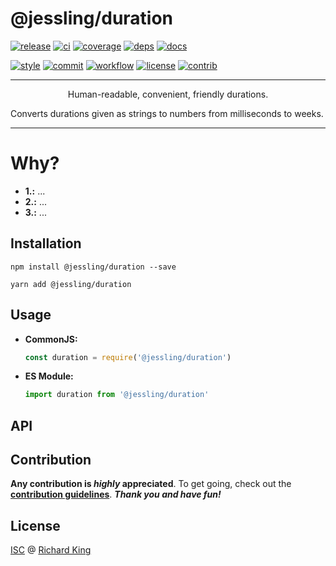 # @jessling/duration

[![release][badge-npm]][url-npm]
[![ci][badge-ci]][url-ci]
[![coverage][badge-coverage]][url-coverage]
[![deps][badge-greenkeeper]][url-greenkeeper]
[![docs][badge-docs-check]][url-docs-check]

[![style][badge-style]][url-style]
[![commit][badge-commit]][url-commit]
[![workflow][badge-release]][url-release]
[![license][badge-license-isc]][url-license-doc]
[![contrib][badge-contrib]][url-contrib-doc]

---

<p align="center">
Human-readable, convenient, friendly durations.

Converts durations given as strings to numbers from milliseconds to weeks.
</p>

---

# Why?

- **1.:** ...
- **2.:** ...
- **3.:** ...

## Installation

```
npm install @jessling/duration --save
```

```
yarn add @jessling/duration
```

## Usage

  - **CommonJS:**
  
    ```javascript
    const duration = require('@jessling/duration')
    ```

 - **ES Module:**

    ```javascript
    import duration from '@jessling/duration'
    ```

## API

<!--- <% api --->
<!--- api %> --->

## Contribution

**Any contribution is ***highly*** appreciated**. To get going, check out the
[**contribution guidelines**][url-contrib-doc]. ***Thank you and have fun!***

## License

[ISC][url-license-doc] @ [Richard King](https://www.richrdkng.com)

  <!--- References ======================================================== --->

  <!--- Badges -->
  [badge-npm]:         https://img.shields.io/npm/v/@jessling/duration?color=brightgreen&style=flat-square
  [badge-ci]:          https://img.shields.io/travis/jessling/duration.svg?style=flat-square
  [badge-coverage]:    https://img.shields.io/codecov/c/github/jessling/duration?style=flat-square
  [badge-greenkeeper]: https://badges.greenkeeper.io/jessling/duration.svg?style=flat-square
  [badge-docs-check]:  https://inch-ci.org/github/jessling/duration.svg?branch=master&style=flat-square
  [badge-license-isc]: https://img.shields.io/badge/license-ISC-blue.svg?style=flat-square
  [badge-contrib]:     https://img.shields.io/badge/PRs-welcome-brightgreen.svg?style=flat-square
  [badge-style]:       https://img.shields.io/badge/style-standardjs-f1d300.svg?style=flat-square
  [badge-commit]:      https://img.shields.io/badge/commit-commitizen-fe7d37.svg?style=flat-square
  [badge-release]:     https://img.shields.io/badge/release-semantic--release-e10079.svg?style=flat-square
  
  <!--- URLs --->
  [url-npm]:         https://www.npmjs.com/package/@jessling/duration
  [url-ci]:          https://travis-ci.org/jessling/duration
  [url-coverage]:    https://codecov.io/gh/jessling/duration
  [url-greenkeeper]: https://greenkeeper.io
  [url-docs-check]:  https://inch-ci.org/github/jessling/duration
  [url-style]:       https://standardjs.com
  [url-commit]:      https://commitizen.github.io/cz-cli
  [url-release]:     https://semantic-release.gitbook.io/semantic-release
  [url-license-doc]: https://github.com/jessling/duration/blob/master/LICENSE.md
  [url-contrib-doc]: https://github.com/jessling/duration/blob/master/.github/CONTRIBUTING.md
